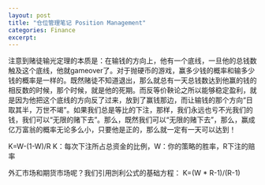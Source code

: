 ```yaml
---
layout: post
title: "仓位管理笔记 Position Management"
categories: Finance
excerpt:
---
```

注意到赌徒输光定理的本质是：在输钱的方向上，他有一个底线，一旦他的总钱数触及这个底线，他就gameover了。对于抛硬币的游戏，赢多少钱的概率和输多少钱的概率是一样的。既然赌徒不知道退出，那么就总有一天总钱数达到他赢的钱的相反数的时候，那个时候，就是他的死期。而反等价鞅论之所以能够稳定盈利，就是因为他把这个底线的方向反了过来，放到了赢钱那边，而让输钱的那个方向“日取其半，万世不竭”。如果我们总是等比的下注，那样，我们永远也亏不光我们的钱，我们可以“无限的赌下去”。那么，既然我们可以“无限的赌下去”，那么，赢成亿万富翁的概率无论多么小，只要他是正的，那么就一定有一天可以达到！

K=W-(1-W)/R
K：每次下注所占总资金的比例，W：你的策略的胜率，R下注的赔率

外汇市场和期货市场呢？我们引用剀利公式的基础方程：
K=(W * R-1)/(R-1)
